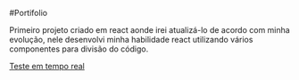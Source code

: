 #Portifolio

Primeiro projeto criado em react aonde irei atualizá-lo de acordo com minha evolução, nele desenvolvi minha habilidade react utilizando vários componentes para divisão do código.

[Teste em tempo real]()

